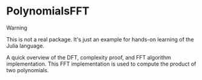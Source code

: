 # PolynomialsFFT

> [!WARNING]  
> This is not a real package. It's just an example for hands-on learning of the Julia language.

A quick overview of the DFT, complexity proof, and FFT algorithm implementation.
This FFT implementation is used to compute the product of two polynomials.

